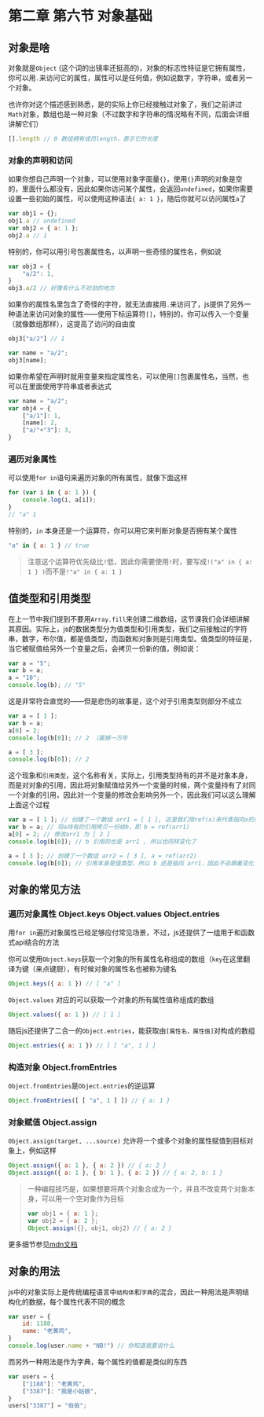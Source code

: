 # 第二章 第六节 对象基础

## 对象是啥

对象就是`Object` (这个词的出镜率还挺高的)，对象的标志性特征是它拥有属性，你可以用`.`来访问它的属性，属性可以是任何值，例如说数字，字符串，或者另一个对象。

也许你对这个描述感到熟悉，是的实际上你已经接触过对象了，我们之前讲过`Math`对象，数组也是一种对象（不过数字和字符串的情况略有不同，后面会详细讲解它们）

```js
[].length // 0 数组拥有成员length，表示它的长度
```

### 对象的声明和访问

如果你想自己声明一个对象，可以使用对象字面量`{}`，使用`{}`声明的对象是空的，里面什么都没有，因此如果你访问某个属性，会返回`undefined`，如果你需要设置一些初始的属性，可以使用这种语法`{ a: 1 }`，随后你就可以访问属性`a`了

```js
var obj1 = {};
obj1.a // undefined
var obj2 = { a: 1 };
obj2.a // 1
```

特别的，你可以用引号包裹属性名，以声明一些奇怪的属性名，例如说

```js
var obj3 = {
    "a/2": 1,
}
obj3.a/2 // 好像有什么不对劲的地方
```

如果你的属性名里包含了奇怪的字符，就无法直接用`.`来访问了，js提供了另外一种语法来访问对象的属性——使用下标运算符`[]`，特别的，你可以传入一个变量（就像数组那样），这提高了访问的自由度

```js
obj3["a/2"] // 1

var name = "a/2";
obj3[name];
```

如果你希望在声明时就用变量来指定属性名，可以使用`[]`包裹属性名，当然，也可以在里面使用字符串或者表达式

```js
var name = "a/2";
var obj4 = {
    ["a/1"]: 1,
    [name]: 2,
    ["a/"+"3"]: 3,
}
```

### 遍历对象属性

可以使用`for in`语句来遍历对象的所有属性，就像下面这样

```js
for (var i in { a: 1 }) {
    console.log(i, a[i]);
}
// "a" 1
```

特别的，`in` 本身还是一个运算符，你可以用它来判断对象是否拥有某个属性

```js
"a" in { a: 1 } // true
```

> 注意这个运算符优先级比`!`低，因此你需要使用`!`时，要写成`!("a" in { a: 1 } )`而不是`!"a" in { a: 1 }`

## 值类型和引用类型

在上一节中我们提到不要用`Array.fill`来创建二维数组，这节课我们会详细讲解其原因。实际上，js的数据类型分为值类型和引用类型，我们之前接触过的字符串，数字，布尔值，都是值类型，而函数和对象则是引用类型。值类型的特征是，当它被赋值给另外一个变量之后，会拷贝一份新的值，例如说：

```js
var a = "5";
var b = a;
a = "10";
console.log(b); // "5"
```

这是非常符合直觉的——但是悲伤的故事是，这个对于引用类型则部分不成立

```js
var a = [ 1 ];
var b = a;
a[0] = 2;
console.log(b[0]); // 2 （震撼一万年

a = [ 3 ];
console.log(b[0]); // 2
```

这个现象和`引用类型`，这个名称有关，实际上，引用类型持有的并不是对象本身，而是对对象的引用，因此将对象赋值给另外一个变量的时候，两个变量持有了对同一个对象的引用，因此对一个变量的修改会影响另外一个，因此我们可以这么理解上面这个过程

```js
var a = [ 1 ]; // 创建了一个数组 arr1 = [ 1 ], 这里我们用ref(x)来代表指向x的引用，即 a = ref(arr1)
var b = a; // 将a持有的引用拷贝一份给b，即 b = ref(arr1)
a[0] = 2; // 修改arr1 为 [ 2 ]
console.log(b[0]); // b 引用的也是 arr1 , 所以也同样变化了

a = [ 3 ]; // 创建了一个数组 arr2 = [ 3 ], a = ref(arr2)
console.log(b[0]); // 引用本身是值类型，所以 b 还是指向 arr1，因此不会跟着变化
```

## 对象的常见方法

### 遍历对象属性 Object.keys Object.values Object.entries

用`for in`遍历对象属性已经足够应付常见场景，不过，js还提供了一组用于和函数式api结合的方法

你可以使用`Object.keys`获取一个对象的所有属性名称组成的数组（`key`在这里翻译为键（来点键厨），有时候对象的属性名也被称为键名

```js
Object.keys({ a: 1 }) // [ "a" ]
```

`Object.values` 对应的可以获取一个对象的所有属性值称组成的数组

```js
Object.values({ a: 1 }) // [ 1 ]
```

随后js还提供了二合一的`Object.entries`，能获取由`[属性名，属性值]`对构成的数组

```js
Object.entries({ a: 1 }) // [ [ "a", 1 ] ]
```

### 构造对象 Object.fromEntries

`Object.fromEntries`是`Object.entries`的逆运算

```js
Object.fromEntries([ [ "a", 1 ] ]) // { a: 1 }
```

### 对象赋值 Object.assign

`Object.assign(target, ...source)` 允许将一个或多个对象的属性赋值到目标对象上，例如这样

```js
Object.assign({ a: 1 }, { a: 2 }) // { a: 2 }
Object.assign({ a: 1 }, { b: 1 }, { a: 2 }) // { a: 2, b: 1 }
```

>一种编程技巧是，如果想要将两个对象合成为一个，并且不改变两个对象本身，可以用一个空对象作为目标
>```js
>var obj1 = { a: 1 };
>var obj2 = { a: 2 };
>Object.assign({}, obj1, obj2) // { a: 2 }
>```

更多细节参见[mdn文档](https://developer.mozilla.org/zh-CN/docs/Web/JavaScript/Reference/Global_Objects/Object/assign)

## 对象的用法

js中的对象实际上是传统编程语言中`结构体`和`字典`的混合，因此一种用法是声明结构化的数据，每个属性代表不同的概念

```js
var user = {
    id: 1188,
    name: "老黄鸡",
}
console.log(user.name + "NB!") // 你知道我要说什么
```

而另外一种用法是作为字典，每个属性的值都是类似的东西

```js
var users = {
    ["1188"]: "老黄鸡",
    ["3387"]: "我是小姑娘",
}
users["3387"] = "伯伯";
```
